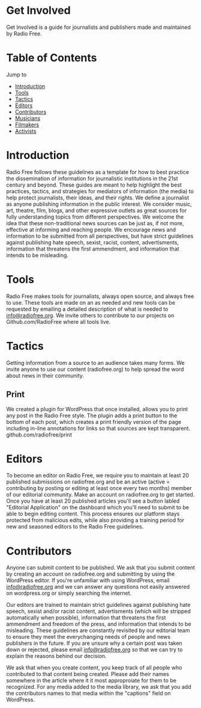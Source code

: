 # Get Involved
Get Involved is a guide for journalists and publishers made and maintained by Radio Free.


# Table of Contents
Jump to

- [Introduction](#introduction) 
- [Tools](#tools) 
- [Tactics](#tactics) 
- [Editors](#editors) 
- [Contributors](#contributors) 
- [Musicians](#musicians) 
- [Filmakers](#filmakers) 
- [Activists](#activists)


# Introduction

Radio Free follows these guidelines as a template for how to best practice the dissemination of information for journalistic institutions in the 21st century and beyond.  These guides are meant to help highlight the best practices, tactics, and strategies for mediators of information (the media) to help protect journalists, their ideas, and their rights.  We define a journalist as anyone publishing information in the public interest.  We consider music, art, theatre, film, blogs, and other expressive outlets as great sources for fully understanding topics from different perspectives. We welcome the idea that these non-traditional news sources can be just as, if not more, effective at informing and reaching people.  We encourage news and information to be submitted from all perspectives, but have strict guidelines against publishing hate speech, sexist, racist, content, advertisments, information that threatens the first ammendment, and information that intends to be misleading. 


# Tools

Radio Free makes tools for journalists, always open source, and always free to use. These tools are made on an as needed and new tools can be requested by emailing a detailed description of what is needed to info@radiofree.org. We invite others to contribute to our projects on Github.com/RadioFree where all tools live. 


# Tactics

Getting information from a source to an audience takes many forms. We invite anyone to use our content (radiofree.org) to help spread the word about news in their community.  

## Print
We created a plugin for WordPress that once installed, allows you to print any post in the Radio Free style.  The plugin adds a print button to the bottom of each post, which creates a print friendly version of the page including in-line annotations for links so that sources are kept transparent.  github.com/radiofree/print


# Editors

To become an editor on Radio Free, we require you to maintain at least 20 published submissions on radiofree.org and be an active (active = contributing by posting or editing at least once every two months) member of our editorial community.  Make an account on radiofree.org to get started.  Once you have at least 20 published articles you'll see a button labled "Editorial Application" on the dashboard which you'll need to submit to be able to begin editing content.  This process ensures our platform stays protected from malicious edits, while also providing a training period for new and seasoned editors to the Radio Free guidelines. 



# Contributors

Anyone can submit content to be published. We ask that you submit content by creating an account on radiofree.org and submitting by using the WordPress editor.  If you're unfamiliar with using WordPress, email info@radiofree.org and we can answer any questions not easily answered on wordpress.org or simply searching the internet. 

Our editors are trained to maintain strict guidelines against publishing hate speech, sexist and/or racist content, advertisments (which will be stripped automatically when possible), information that threatens the first ammendment and freedom of the press, and information that intends to be misleading. These guidelines are constantly revisited by our editorial team to ensure they meet the everychanging needs of people and news publishers in the future. If you are unsure why a certain post was taken down or rejected, please email info@radiofree.org so that we can try to explain the reasons behind our decision.  

We ask that when you create content, you keep track of all people who contributed to that content being created.  Please add their names somewhere in the article where it it most approproiate for them to be recognized.  For any media added to the media library, we ask that you add the contributors names to that media within the "captions" field on WordPress.  
